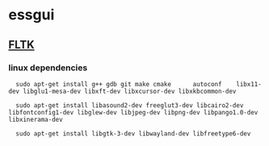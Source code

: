 # essgui

## [FLTK](https://www.fltk.org)

### linux dependencies

```
  sudo apt-get install g++ gdb git make cmake      autoconf    libx11-dev libglu1-mesa-dev libxft-dev libxcursor-dev libxkbcommon-dev 

  sudo apt-get install libasound2-dev freeglut3-dev libcairo2-dev libfontconfig1-dev libglew-dev libjpeg-dev libpng-dev libpango1.0-dev libxinerama-dev
  
  sudo apt-get install libgtk-3-dev libwayland-dev libfreetype6-dev
```
